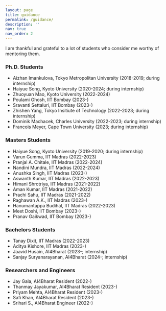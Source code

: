 ```yaml
---
layout: page
title: guidance
permalink: /guidance/
description: ''
nav: true
nav_order: 2
---
```


I am thankful and grateful to a lot of students who consider me worthy of mentoring them.

### Ph.D. Students
- Aizhan Imankulova, Tokyo Metropolitan University (2018-2019; during internship)
- Haiyue Song, Kyoto University (2020-2024; during internship)
- Zhuoyuan Mao, Kyoto University (2022-2024)
- Poulami Ghosh, IIT Bombay (2023-)
- Sravanti Settaluri, IIT Bombay (2023-)
- Zhishen Yang, Tokyo Insitiute of Technology (2022-2023; during internship)
- Dominik Machacek, Charles University (2022-2023; during internship)
- Francois Meyer, Cape Town University (2023; during internship)

### Masters Students
- Haiyue Song, Kyoto University (2019-2020; during internship)
- Varun Gumma, IIT Madras (2022-2023)
- Pranjal A. Chitale, IIT Madras (2022-2024)
- Nandini Mundra, IIT Madras (2022-2024)
- Anushka Singh, IIT Madras (2023-)
- Aswanth Kumar, IIT Madras (2022-2023)
- Himani Shrotriya, IIT Madras (2021-2022)
- Aman Kumar, IIT Madras (2021-2022)
- Prachi Sahu, IIT Madras (2021-2022)
- Raghawan A.K., IIT Madras (2023-)
- Hanumantappa Budihal, IIT Madras (2022-2023)
- Meet Doshi, IIT Bombay (2023-)
- Pranav Gaikwad, IIT Bombay (2023-)

### Bachelors Students
- Tanay Dixit, IIT Madras (2022-2023)
- Aditya Kishore, IIT Madras (2023-)
- Jaavid Husain, AI4Bharat (2023-; internship)
- Sanjay Suryanarayanan, AI4Bharat (2024-; internship)

### Researchers and Engineers
- Jay Gala, AI4Bharat Resident (2022-)
- Thanmay Jayakumar, AI4Bharat Resident (2023-)
- Priyam Mehta, AI4Bharat Resident (2023-)
- Safi Khan, AI4Bharat Resident (2023-)
- Srihari S., AI4Bharat Engineer (2022-)
